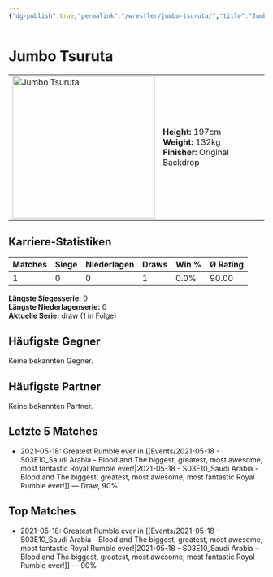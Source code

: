 ```yaml
---
{"dg-publish":true,"permalink":"/wrestler/jumbo-tsuruta/","title":"Jumbo Tsuruta","tags":["wrestler"],"noteIcon":""}
---
```



# Jumbo Tsuruta

<table>
        <tr>
        <td><img src="https://github.com/CptSpaulding1980/choke-slam-wrestling/releases/download/images/Jumbo_Tsuruta.png" width="280" alt="Jumbo Tsuruta"></td>
        <td>
        <b>Height:</b> 197cm<br>
        <b>Weight:</b> 132kg<br>
        <b>Finisher:</b> Original Backdrop<br>
        </td>
        </tr>
        </table>
        

## Karriere-Statistiken

| Matches | Siege | Niederlagen | Draws | Win % | Ø Rating |
|---------|-------|-------------|-------|-------|-----------|
| 1 | 0 | 0 | 1 | 0.0% | 90.00 |

**Längste Siegesserie:** 0<br>**Längste Niederlagenserie:** 0<br>**Aktuelle Serie:** draw (1 in Folge)


## Häufigste Gegner
Keine bekannten Gegner.

## Häufigste Partner
Keine bekannten Partner.

## Letzte 5 Matches
- 2021-05-18: Greatest Rumble ever in [[Events/2021-05-18 - S03E10_Saudi Arabia - Blood and The biggest, greatest, most awesome, most fantastic Royal Rumble ever!\|2021-05-18 - S03E10_Saudi Arabia - Blood and The biggest, greatest, most awesome, most fantastic Royal Rumble ever!]] — Draw, 90%

## Top Matches
- 2021-05-18: Greatest Rumble ever in [[Events/2021-05-18 - S03E10_Saudi Arabia - Blood and The biggest, greatest, most awesome, most fantastic Royal Rumble ever!\|2021-05-18 - S03E10_Saudi Arabia - Blood and The biggest, greatest, most awesome, most fantastic Royal Rumble ever!]] — 90%
